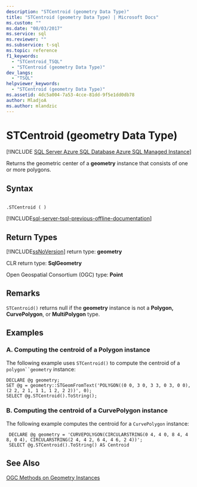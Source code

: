 ```yaml
---
description: "STCentroid (geometry Data Type)"
title: "STCentroid (geometry Data Type) | Microsoft Docs"
ms.custom: ""
ms.date: "08/03/2017"
ms.service: sql
ms.reviewer: ""
ms.subservice: t-sql
ms.topic: reference
f1_keywords: 
  - "STCentroid_TSQL"
  - "STCentroid (geometry Data Type)"
dev_langs: 
  - "TSQL"
helpviewer_keywords: 
  - "STCentroid (geometry Data Type)"
ms.assetid: 4dc5a004-7a53-4cce-81dd-9f5e1dd0db78
author: MladjoA
ms.author: mlandzic 
---
```

# STCentroid (geometry Data Type)
[!INCLUDE [SQL Server Azure SQL Database Azure SQL Managed Instance](../../includes/applies-to-version/sql-asdb-asdbmi.md)]

Returns the geometric center of a **geometry** instance that consists of one or more polygons.
  
## Syntax  
  
```  
  
.STCentroid ( )  
```  
  
[!INCLUDE[sql-server-tsql-previous-offline-documentation](../../includes/sql-server-tsql-previous-offline-documentation.md)]

## Return Types
 [!INCLUDE[ssNoVersion](../../includes/ssnoversion-md.md)] return type: **geometry**  
  
 CLR return type: **SqlGeometry**  
  
 Open Geospatial Consortium (OGC) type: **Point**  
  
## Remarks  
 `STCentroid()` returns null if the **geometry** instance is not a **Polygon, CurvePolygon**, or **MultiPolygon** type.  
  
## Examples  
  
### A. Computing the centroid of a Polygon instance  
 The following example uses `STCentroid()` to compute the centroid of a `polygon``geometry` instance:  
  
```  
DECLARE @g geometry;  
SET @g = geometry::STGeomFromText('POLYGON((0 0, 3 0, 3 3, 0 3, 0 0),(2 2, 2 1, 1 1, 1 2, 2 2))', 0);  
SELECT @g.STCentroid().ToString();  
```  
  
### B. Computing the centroid of a CurvePolygon instance  
 The following example computes the centroid for a `CurvePolygon` instance:  
  
```
 DECLARE @g geometry = 'CURVEPOLYGON(CIRCULARSTRING(0 4, 4 0, 8 4, 4 8, 0 4), CIRCULARSTRING(2 4, 4 2, 6 4, 4 6, 2 4))';  
 SELECT @g.STCentroid().ToString() AS Centroid
 ```  
  
## See Also  
 [OGC Methods on Geometry Instances](../../t-sql/spatial-geometry/ogc-methods-on-geometry-instances.md)  
  
  

